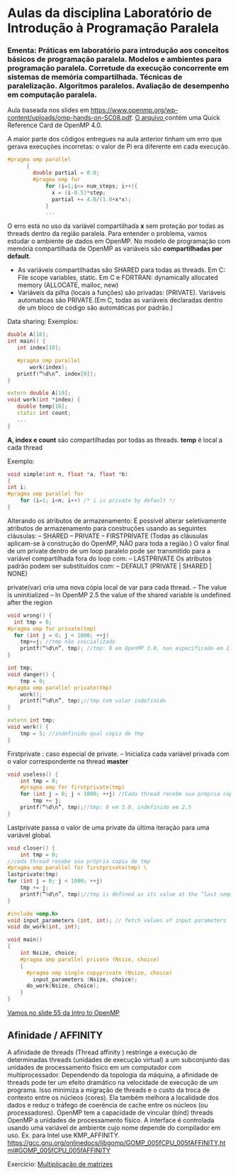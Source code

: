 <!-- TODO:  -->
# Aulas da disciplina Laboratório de Introdução à Programação Paralela 
### Ementa: Práticas em laboratório para introdução aos conceitos básicos de programação paralela. Modelos e ambientes para programação paralela. Corretude da execução concorrente em sistemas de memória compartilhada. Técnicas de paralelização. Algoritmos paralelos. Avaliação de desempenho em computação paralela. 

Aula baseada nos slides em https://www.openmp.org/wp-content/uploads/omp-hands-on-SC08.pdf. [O arquivo ](./OpenMP-4.0-C.pdf) contém uma Quick Reference Card de OpenMP 4.0.

A maior parte dos cõdigos entregues na aula anterior tinham um erro que gerava execuçòes incorretas: o valor de Pi era diferente em cada execução. 

```cpp
#pragma omp parallel
	  {
	  	double partial = 0.0;
	  	#pragma omp for
			for (i=1;i<= num_steps; i++){
			  x = (i-0.5)*step;
			  partial += 4.0/(1.0+x*x);
			}
            ...
 ```           
O erro está no uso da variável compartilhada **x** sem proteção por todas as threads dentro da região paralela. Para entender o problema, vamos estudar o ambiente de dados em OpenMP.
No modelo de programação com memória compartilhada de OpenMP as variáveis são **compartilhadas por default**.
* As variáveis compartilhadas são SHARED para todas as threads. Em C: File scope variables, static. Em C e FORTRAN: dynamically allocated memory (ALLOCATE, malloc, new)
* Variáveis da pilha (locais a funções) são privadas: (PRIVATE). Variáveis automaticas são PRIVATE.(Em C, todas as variáveis declaradas dentro de um bloco de código são automáticas por padrão.)

 Data sharing: Exemplos:
 ```cpp
double A[10]; 
int main() { 
	int index[10];

	#pragma omp parallel 
		work(index);
	printf(“%d\n”, index[0]); 
}

extern double A[10]; 
void work(int *index) {
	double temp[10]; 
	static int count; 
	...
}
```
**A, index e count** são compartilhadas por todas as threads. 
**temp** é local a cada thread

Exemplo:
```cpp
void simple(int n, float *a, float *b)
{
int i;
#pragma omp parallel for
    for (i=1; i<n; i++) /* i is private by default */
}

```
Alterando os atributos de armazenamento:
É possível alterar seletivamente atributos de armazenamento para construções usando as seguintes cláusulas:
– SHARED
– PRIVATE
– FIRSTPRIVATE
(Todas as cláusulas aplicam-se à construção do OpenMP, NÃO para toda a região.)
O valor final de um private dentro de um loop paralelo pode ser transmitido para a variável compartilhada fora do loop com:
– LASTPRIVATE
Os atributos padrão podem ser substituídos com:
– DEFAULT (PRIVATE | SHARED | NONE)

private(var) cria uma nova cópia local de var para cada thread. 
– The value is uninitialized
– In OpenMP 2.5 the value of the shared variable is undefined after the region
```cpp
void wrong() { 
  int tmp = 0;
#pragma omp for private(tmp) 
  for (int j = 0; j < 1000; ++j)
	tmp+=j; //tmp não inicializado
	printf(“%d\n”, tmp); //tmp: 0 em OpenMP 3.0, nao especificado em 2.5
}
```

```cpp
int tmp;
void danger() {
	tmp = 0;
#pragma omp parallel private(tmp)
	work(); 
	printf(“%d\n”, tmp);//tmp tem valor indefinido
}
```
```cpp
extern int tmp; 
void work() {
	tmp = 5; //indefinido qual copia de tmp
}
```
Firstprivate : caso especial de private.
– Inicializa cada variável privada com o valor correspondente na thread **master**

```cpp
void useless() { 
	int tmp = 0;
	#pragma omp for firstprivate(tmp) 
	for (int j = 0; j < 1000; ++j) //Cada thread recebe sua propria copia de tmp, valor inicial 0
		tmp += j;
	printf(“%d\n”, tmp);//tmp: 0 em 3.0, indefinido em 2.5
}
```
Lastprivate passa o valor de uma private da última iteração para uma variável global.
```cpp
void closer() { 
	int tmp = 0;
//cada thread recebe sua própria copia de tmp
#pragma omp parallel for firstprivate(tmp) \ 
lastprivate(tmp)
for (int j = 0; j < 1000; ++j)
	tmp += j; 
	printf(“%d\n”, tmp);//tmp is defined as its value at the “last sequential” iteration (i.e., for j=999)
}
```

```cpp
#include <omp.h>
void input_parameters (int, int); // fetch values of input parameters
void do_work(int, int);

void main()
{
	int Nsize, choice;	
	#pragma omp parallel private (Nsize, choice)
	{
	  #pragma omp single copyprivate (Nsize, choice)
		input_parameters (Nsize, choice);
	  do_work(Nsize, choice);
	}
}
```


[Vamos no slide 55 da Intro to OpenMP](./Intro_To_OpenMP_Mattson.pdf)

## Afinidade / AFFINITY ##
A afinidade de threads (Thread affinity ) restringe a execução de determinadas threads (unidades de execução virtual) a um subconjunto das unidades de processamento físico em um computador com multiprocessador. Dependendo da topologia da máquina, a afinidade de threads pode ter um efeito dramático na velocidade de execução de um programa.
Isso minimiza a migração de threads e o custo da troca de contexto entre os núcleos (cores). Ela também melhora a localidade dos dados e reduz o tráfego de coerência de cache entre os núcleos (ou processadores).
OpenMP tem a capacidade de vincular (bind) threads OpenMP a unidades de processamento físico. A interface é controlada usando uma variável de ambiente cujo nome depende do compilador em uso. Ex. para Intel use KMP_AFFINITY.
https://gcc.gnu.org/onlinedocs/libgomp/GOMP_005fCPU_005fAFFINITY.html#GOMP_005fCPU_005fAFFINITY

Exercício: [Multiplicação de matrizes](./profiling)
